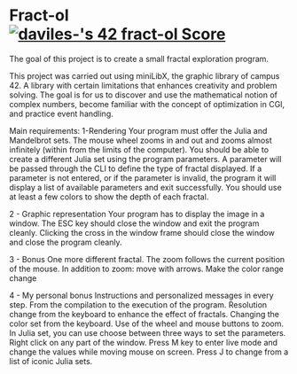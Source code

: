 # Fract-ol [![daviles-'s 42 fract-ol Score](https://badge42.vercel.app/api/v2/cljnk09b8001108mj13orwiyl/project/3099410)](https://github.com/JaeSeoKim/badge42)
The goal of this project is to create a small fractal exploration program.

This project was carried out using miniLibX, the graphic library of campus 42. A library with certain limitations that enhances creativity and problem solving.
The goal is for us to discover and use the mathematical notion of complex numbers, become familiar with the concept of optimization in CGI, and practice event handling.

Main requirements:
1-Rendering
Your program must offer the Julia and Mandelbrot sets.
The mouse wheel zooms in and out and zooms almost infinitely (within from the limits of the computer).
You should be able to create a different Julia set using the program parameters.
A parameter will be passed through the CLI to define the type of fractal displayed.
If a parameter is not entered, or if the parameter is invalid, the program it will display a list of available parameters and exit successfully.
You should use at least a few colors to show the depth of each fractal.

2 - Graphic representation
Your program has to display the image in a window.
The ESC key should close the window and exit the program cleanly.
Clicking the cross in the window frame should close the window and close the program cleanly.

3 - Bonus
One more different fractal.
The zoom follows the current position of the mouse.
In addition to zoom: move with arrows.
Make the color range change

4 - My personal bonus
Instructions and personalized messages in every step. From the compilation to the execution of the program.
Resolution change from the keyboard to enhance the effect of fractals.
Changing the color set from the keyboard.
Use of the wheel and mouse buttons to zoom.
In Julia set, you can use choose between three ways to set the parameters.
  Right click on any part of the window.
  Press M key to enter live mode and change the values while moving mouse on screen.
  Press J to change from a list of iconic Julia sets.
